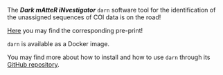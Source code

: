 <!-- ---
title:darn@biorXiv
author: Haris Z
layout: post
--- -->


The ***Dark mAtteR iNvestigator*** `darn` software tool for the identification of 
the unassigned sequences of COI data is on the road! 

[Here](https://www.biorxiv.org/content/10.1101/2021.07.10.451903v1) you may find the corresponding
pre-print! 

`darn` is available as a Docker image. 

You may find more about how to install and how to use `darn` through its [GitHub repository](http://github.com/hariszaf/darn).


